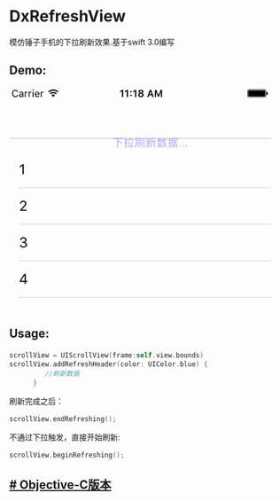 # DxRefreshView


模仿锤子手机的下拉刷新效果.基于swift 3.0编写


Demo:
---

![image](image/refresh_header.gif)

Usage:
---

```Swift
scrollView = UIScrollView(frame:self.view.bounds)
scrollView.addRefreshHeader(color: UIColor.blue) {
         //刷新数据
      }
```

刷新完成之后：

```Swift
scrollView.endRefreshing();
```

不通过下拉触发，直接开始刷新:

```Swift
scrollView.beginRefreshing();
```


[# Objective-C版本](https://github.com/StevenDXC/DxRefreshView_OC)
---

